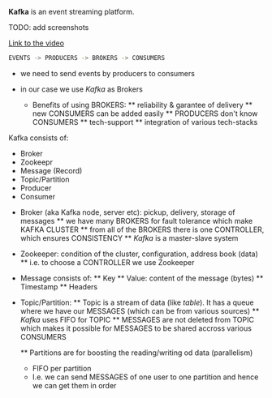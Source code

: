 **Kafka** is an event streaming platform.

TODO: add screenshots

<a href="https://www.youtube.com/watch?v=-AZOi3kP9Js">Link to the video</a>

```bash
EVENTS -> PRODUCERS -> BROKERS -> CONSUMERS
```

- we need to send events by producers to consumers
- in our case we use *Kafka* as Brokers

  * Benefits of using BROKERS:
    ** reliability & garantee of delivery
    ** new CONSUMERS can be added easily
    ** PRODUCERS don't know CONSUMERS
    ** tech-support
    ** integration of various tech-stacks
    
Kafka consists of:
  - Broker
  - Zookeepr
  - Message (Record)
  - Topic/Partition
  - Producer
  - Consumer
  
  * Broker (aka Kafka node, server etc): pickup, delivery, storage of messages
    ** we have many BROKERS for fault tolerance which make KAFKA CLUSTER
    ** from all of the BROKERS there is one CONTROLLER, which ensures CONSISTENCY
    ** *Kafka* is a master-slave system
   
  * Zookeeper: condition of the cluster, configuration, address book (data)
    ** i.e. to choose a CONTROLLER we use Zookeeper
  
  * Message consists of:
    ** Key
    ** Value: content of the message (bytes)
    ** Timestamp
    ** Headers
  
  * Topic/Partition:
    ** Topic is a stream of data (like *table*). It has a queue where we have our MESSAGES (which can be from various sources)
    ** *Kafka* uses FIFO for TOPIC
    ** MESSAGES are not deleted from TOPIC which makes it possible for MESSAGES to be shared accross various CONSUMERS
    
    ** Partitions are for boosting the reading/writing od data (parallelism)
      - FIFO per partition
      - I.e. we can send MESSAGES of one user to one partition and hence we can get them in order



